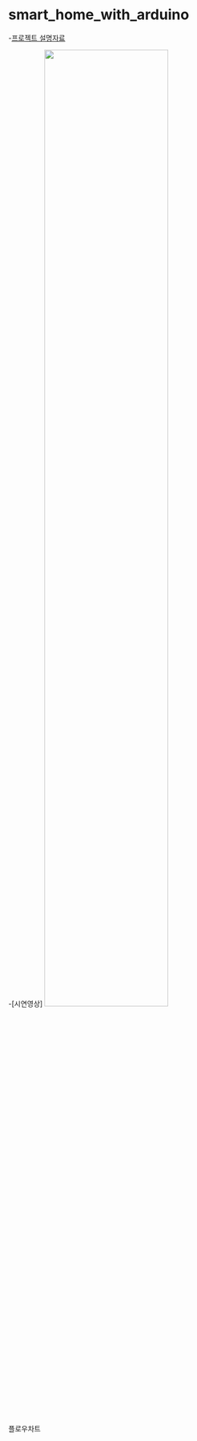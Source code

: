 # smart_home_with_arduino

-[프로젝트 설명자료](https://www.notion.so/eorms6199/smart_home_with_arduino-9e99e2642ad04a2f9da8e7dde6e38664#362c09046d4b40c2a70b87db008c9fee
)

-[시연영상]
  <img width="70%" src="https://user-images.githubusercontent.com/87747013/147845034-6fdaa1d7-1770-485e-a0fd-8000184f4373.gif"/>


플로우차트
